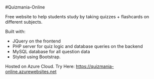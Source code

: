 #Quizmania-Online

Free website to help students study by taking quizzes + flashcards on different subjects.

Built with: 

- JQuery on the frontend
- PHP server for quiz logic and database queries on the backend
- MySQL database for all question data
- Styled using Bootstrap.

Hosted on Azure Cloud. Try Here: https://quizmania-online.azurewebsites.net
